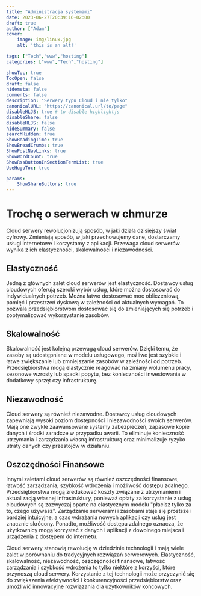 ```yaml
---
title: "Administracja systemami"
date: 2023-06-27T20:39:16+02:00
draft: true
author: ["Adam"]
cover:
    image: img/linux.jpg
    alt: 'this is an alt!'

tags: ["Tech","www","hosting"] 
categories: ["www","Tech","hosting"]

showToc: true
TocOpen: false
draft: false
hidemeta: false
comments: false
description: "Serwery typu Cloud i nie tylko"
canonicalURL: "https://canonical.url/to/page"
disableHLJS: true # to disable highlightjs
disableShare: false
disableHLJS: false
hideSummary: false
searchHidden: true
ShowReadingTime: true
ShowBreadCrumbs: true
ShowPostNavLinks: true
ShowWordCount: true
ShowRssButtonInSectionTermList: true
UseHugoToc: true

params:
    ShowShareButtons: true
---
```


# Trochę o serwerach w chmurze

Cloud serwery rewolucjonizują sposób, w jaki działa dzisiejszy świat cyfrowy. Zmieniają sposób, w jaki przechowujemy dane, dostarczamy usługi internetowe i korzystamy z aplikacji. Przewaga cloud serwerów wynika z ich elastyczności, skalowalności i niezawodności.

## Elastyczność

Jedną z głównych zalet cloud serwerów jest elastyczność. Dostawcy usług cloudowych oferują szeroki wybór usług, które można dostosować do indywidualnych potrzeb. Można łatwo dostosować moc obliczeniową, pamięć i przestrzeń dyskową w zależności od aktualnych wymagań. To pozwala przedsiębiorstwom dostosować się do zmieniających się potrzeb i zoptymalizować wykorzystanie zasobów.

## Skalowalność

Skalowalność jest kolejną przewagą cloud serwerów. Dzięki temu, że zasoby są udostępniane w modelu usługowego, możliwe jest szybkie i łatwe zwiększanie lub zmniejszanie zasobów w zależności od potrzeb. Przedsiębiorstwa mogą elastycznie reagować na zmiany wolumenu pracy, sezonowe wzrosty lub spadki popytu, bez konieczności inwestowania w dodatkowy sprzęt czy infrastrukturę.

## Niezawodność

Cloud serwery są również niezawodne. Dostawcy usług cloudowych zapewniają wysoki poziom dostępności i niezawodności swoich serwerów. Mają one zwykle zaawansowane systemy zabezpieczeń, zapasowe kopie danych i środki zaradcze w przypadku awarii. To eliminuje konieczność utrzymania i zarządzania własną infrastrukturą oraz minimalizuje ryzyko utraty danych czy przestojów w działaniu.

## Oszczędności Finansowe

Innymi zaletami cloud serwerów są również oszczędności finansowe, łatwość zarządzania, szybkość wdrożenia i możliwość dostępu zdalnego. Przedsiębiorstwa mogą zredukować koszty związane z utrzymaniem i aktualizacją własnej infrastruktury, ponieważ opłaty za korzystanie z usług cloudowych są zazwyczaj oparte na elastycznym modelu "płacisz tylko za to, czego używasz". Zarządzanie serwerami i zasobami staje się prostsze i bardziej intuicyjne, a czas wdrażania nowych aplikacji czy usług jest znacznie skrócony. Ponadto, możliwość dostępu zdalnego oznacza, że użytkownicy mogą korzystać z danych i aplikacji z dowolnego miejsca i urządzenia z dostępem do internetu.

Cloud serwery stanowią rewolucję w dziedzinie technologii i mają wiele zalet w porównaniu do tradycyjnych rozwiązań serwerowych. Elastyczność, skalowalność, niezawodność, oszczędności finansowe, łatwość zarządzania i szybkość wdrożenia to tylko niektóre z korzyści, które przynoszą cloud serwery. Korzystanie z tej technologii może przyczynić się do zwiększenia efektywności i konkurencyjności przedsiębiorstw oraz umożliwić innowacyjne rozwiązania dla użytkowników końcowych.